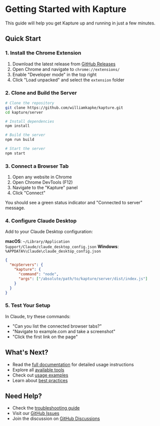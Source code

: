 # Getting Started with Kapture

This guide will help you get Kapture up and running in just a few minutes.

## Quick Start

### 1. Install the Chrome Extension

1. Download the latest release from [GitHub Releases](https://github.com/williamkapke/kapture/releases)
2. Open Chrome and navigate to `chrome://extensions/`
3. Enable "Developer mode" in the top right
4. Click "Load unpacked" and select the `extension` folder

### 2. Clone and Build the Server

```bash
# Clone the repository
git clone https://github.com/williamkapke/kapture.git
cd kapture/server

# Install dependencies
npm install

# Build the server
npm run build

# Start the server
npm start
```

### 3. Connect a Browser Tab

1. Open any website in Chrome
2. Open Chrome DevTools (F12)
3. Navigate to the "Kapture" panel
4. Click "Connect"

You should see a green status indicator and "Connected to server" message.

### 4. Configure Claude Desktop

Add to your Claude Desktop configuration:

**macOS**: `~/Library/Application Support/Claude/claude_desktop_config.json`
**Windows**: `%APPDATA%\Claude\claude_desktop_config.json`

```json
{
  "mcpServers": {
    "kapture": {
      "command": "node",
      "args": ["/absolute/path/to/kapture/server/dist/index.js"]
    }
  }
}
```

### 5. Test Your Setup

In Claude, try these commands:

- "Can you list the connected browser tabs?"
- "Navigate to example.com and take a screenshot"
- "Click the first link on the page"

## What's Next?

- Read the [full documentation](MCP_USAGE.md) for detailed usage instructions
- Explore all [available tools](MCP_USAGE.md#available-tools)
- Check out [usage examples](MCP_USAGE.md#usage-examples)
- Learn about [best practices](MCP_USAGE.md#best-practices)

## Need Help?

- Check the [troubleshooting guide](MCP_USAGE.md#troubleshooting)
- Visit our [GitHub Issues](https://github.com/williamkapke/kapture/issues)
- Join the discussion on [GitHub Discussions](https://github.com/williamkapke/kapture/discussions)